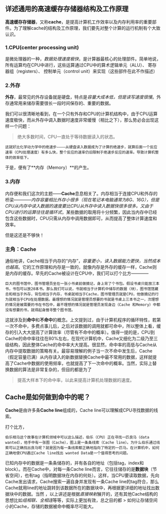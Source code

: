 ## 详述通用的高速缓存存储器结构及工作原理

**高速缓存存储器**，又称**cache**，是提高计算机工作效率以及内存利用率的重要部件。为了理解cache的结构及工作原理，我们要先对整个计算的运行机制有个大致认识。

### 1.CPU(center processing unit)

是微处理器的一种，*数据处理速度极快*，是计算器最核心的处理部件。简单地说，所有运算均在CPU中进行，这些运算通过CPU中的算术逻辑单元（ALU）、
寄存器组（registers）、
控制单元（control unit）来实现（这些部件在此不作描述）

### 2.外存

**外存**，最常见的外存设备就是硬盘，特点是*容量大成本低，但是读写速度很慢*。外存通常用来储存需要很长一段时间保存的、重要的数据。

我们可以很清晰地看到，在一个只有外存和CPU的计算机结构中，由于CPU运算速度极快，而从外存中调入数据时速度非常缓慢（相比之下），那么势必会出现这样一个问题：
>绝大多数时间，CPU一直处于等待数据读入的状态。

`这就好比化学动力学中的绝速步————从硬盘读入数据成为了计算的绝速步，就算后面一个反应速率（CPU处理速度）有多么快，整个反应的速率仍旧限制于绝速步反应的速率。导致计算机整体的效率低下。`

于是，便有了**内存（Memory）**的产生。

### 3.内存

内存便和我们这次的主题——**Cache**息息相关了。内存相当于连接CPU和外存的桥梁————*内存容量相比外存小很多（现在笔记本电脑通常为8G、16G），但是CPU从内存中读入数据的速度要比CPU从外存中读入数据快很多很多。*又由于CPU进行的运算往往是*循环式*，某些数据的取用将十分频繁，因此当内存中已经包含这些数据时，CPU只需从内存中调用数据即可，从而提高了整体计算速度和效率。

但是这还是不够快！

### 主角：Cache

通俗地讲，Cache相当于内存的“内存”，*容量更小，读入数据能力更快，当然成本也越高*。它的工作原理和内存是一致的，就像内存是外存的缓存一样，Cache则是内存的缓存。早先的Cache被设计在CPU中，我们可以打个比方————

```巨大的图书馆中，图书管理员坐在一张小书桌前做摘记，身上背了个书包。假设书桌只能放三本书，书包可以放20本书。那么我们可以说，书就相当于计算机中储存的数据（块），图书馆馆藏总和相当于外存，背包相当于内存，书桌就相当于Cache，图书管理员就是CPU，他做摘记的行为就相当于CPU在处理数据。最理想的情况就是管理员想要的书就是书桌上三本书之一，次理想的情况是被需要的书在书包中，最不理想的情况就是管理员发现身边（Cache 和Memory）中都没有想要的书，就得起身搜寻整个图书馆。```

这就涉及到**命中**和**不命中**的概念。上文提到过，由于计算机程序的循环特性，若第一次不命中，多费点事儿后，之后对该数据的调用就都可命中，所以整体上看，缓存的引入大大提高了计算效率（尽管有不命中的概率）。值得一提的是，CPU到Cache的命中率往往在80%左右，在现代计算机中，Cache又细化为二级乃至三级结构，因此整体Cache的命中率大大提高。很显然，命中率的高低与Cache从内存中提取数据的策略有关。最容易理解的例子当一次不命中发生后，Cache（假定容量已满）从内存读入的新数据替换Cache中最不常用的数据，这样就提高了Cache中数据的使用频率，也就提高了下一次命中的概率。当然，实际上替换数据的算法是非常复杂的，但目的都是为了
>提高大样本下的命中率，以此来提高计算机处理数据的速度。

## Cache是如何做到命中的呢？

**Cache**是由许多条**Cache line**组成的，Cache line可以理解成CPU寻找数据的线索。

打个比方，

```伯乐相马这个故事在计算机领域中可以这么描述，伯乐（CPU）正在寻找一匹良马（data wanted），他手中有一张图（Cache），图上是一条条线索（Cache line）。为什么伯乐通过线索可以正确找出良马呢？就是因为每一条线索都正确地指向了特定的一匹马。在计算机中，如何正确地使CPU通过Cache line找出 wanted Data是一个值得思考的问题。```


已知内存中的数据是一条条储存的，并有各自的地址（包括tag，index和block）。而在Cache中，对每一条Cache line而言，它往往储存的是**数据块**（节省空间），也有tag（指明数据块在内存的何处）。这样，当CPU要读取数据，先向Cache发出请求，Cache搜索一遍自身并发现有一条Cache line的tag符合，那么Cache就用line的地址跳转到该数据所在的数据块中，再根据更详细的地址找出数据块中的数据。当然 ，以上讲述是根据*直接映射*展开的，还有其他Cache结构的思想比如*组相联、全相连*等等，实际上更加有效，总之目的都 > 如何让存储空间小的Cache，存储的数据被命中概率尽可能大。
